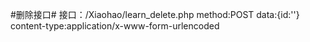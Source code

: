 #删除接口#
接口：/Xiaohao/learn_delete.php
method:POST
data:{id:''}
content-type:application/x-www-form-urlencoded